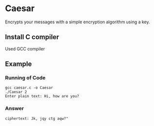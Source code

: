 # Caesar

Encrypts your messages with a simple encryption algorithm using a key.

## Install C compiler

Used GCC compiler

## Example
### Running of Code

```
gcc caesar.c -o Caesar
./Caesar 2
Enter plain text: Hi, how are you?
```

### Answer

```
ciphertext: Jk, jqy ctg aqw?"
```
